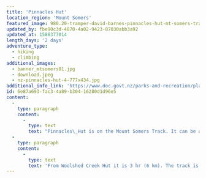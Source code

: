 ```yaml
---
title: 'Pinnacles Hut'
location_region: 'Mount Somers'
featured_image: 980.20-tramper-david-barnes-pinnacles-hut-mt-somers-track-hakatere-cp-canterbury.jpg
updated_by: fbe90c3d-4870-4a02-9423-87030abb3a92
updated_at: 1588377014
length_days: '2 days'
adventure_type:
  - hiking
  - climbing
additional_images:
  - banner_mtsomers01.jpg
  - download.jpeg
  - nz-pinnacles-hut-4-777x434.jpg
additional_info_link: 'https://www.doc.govt.nz/parks-and-recreation/places-to-go/canterbury/places/mount-somers-area/things-to-do/huts/pinnacles-hut/'
id: 6e87a693-fac3-4a89-b304-16280d1d96e5
content:
  -
    type: paragraph
    content:
      -
        type: text
        text: "Pinnacles\_Hut is on the Mount Somers Track. It can be accessed from Sharplin Falls car park which is at the end of Flynns Road Staveley."
  -
    type: paragraph
    content:
      -
        type: text
        text: 'From Woolshed Creek Hut it is 3 hr (6 km). The track is steep in places.'
---
```


